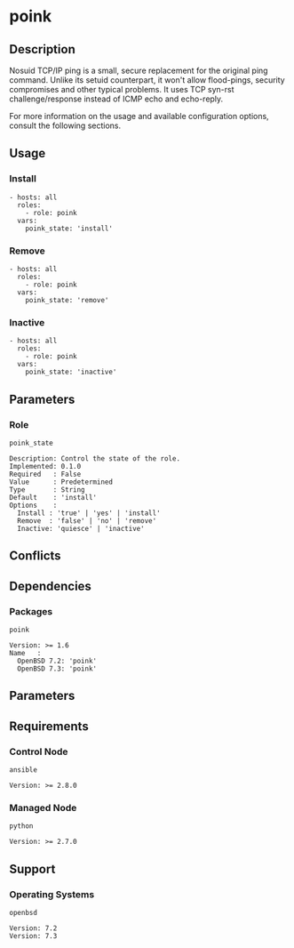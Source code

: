 # poink

## Description

Nosuid TCP/IP ping is a small, secure replacement for the original ping command.
Unlike its setuid counterpart, it won't allow flood-pings, security compromises
and other typical problems. It uses TCP syn-rst challenge/response instead of
ICMP echo and echo-reply.

For more information on the usage and available configuration options,
consult the following sections.

## Usage

### Install

```
- hosts: all
  roles:
    - role: poink
  vars:
    poink_state: 'install'
```

### Remove

```
- hosts: all
  roles:
    - role: poink
  vars:
    poink_state: 'remove'
```

### Inactive

```
- hosts: all
  roles:
    - role: poink
  vars:
    poink_state: 'inactive'
```

## Parameters

### Role

`poink_state`

    Description: Control the state of the role.
    Implemented: 0.1.0
    Required   : False
    Value      : Predetermined
    Type       : String
    Default    : 'install'
    Options    :
      Install : 'true' | 'yes' | 'install'
      Remove  : 'false' | 'no' | 'remove'
      Inactive: 'quiesce' | 'inactive'

## Conflicts

## Dependencies

### Packages

`poink`

    Version: >= 1.6
    Name   :
      OpenBSD 7.2: 'poink'
      OpenBSD 7.3: 'poink'

## Parameters

## Requirements

### Control Node

`ansible`

    Version: >= 2.8.0

### Managed Node

`python`

    Version: >= 2.7.0

## Support

### Operating Systems

`openbsd`

    Version: 7.2
    Version: 7.3
